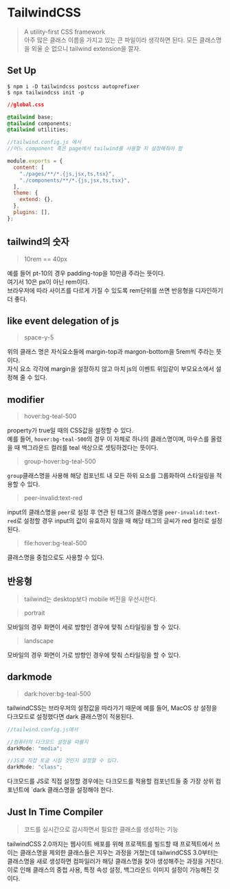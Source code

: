 # TailwindCSS

> A utility-first CSS framework  
> 아주 많은 클래스 이름을 가지고 있는 큰 파일이라 생각하면 된다.
> 모든 클래스명을 외울 순 없으니 tailwind extension을 깔자.

## Set Up

```terminal
$ npm i -D tailwindcss postcss autoprefixer
$ npx tailwindcss init -p
```

```css
//global.css

@tailwind base;
@tailwind components;
@tailwind utilities;
```

```javascript
//tailwind.config.js 에서
//어느 component 혹은 page에서 tailwind를 사용할 지 설정해줘야 함

module.exports = {
  content: [
    "./pages/**/*.{js,jsx,ts,tsx}",
    "./components/**/*.{js,jsx,ts,tsx}",
  ],
  theme: {
    extend: {},
  },
  plugins: [],
};
```

## tailwind의 숫자

> 10rem == 40px

예를 들어 pt-10의 경우 padding-top을 10만큼 주라는 뜻이다.  
여기서 10은 px이 아닌 rem이다.  
브라우저에 따라 사이즈를 다르게 가질 수 있도록 rem단위를 쓰면 반응형을 디자인하기 더 좋다.

## like event delegation of js

> space-y-5

위의 클래스 명은 자식요소들에 margin-top과 margon-bottom을 5rem씩 주라는 뜻이다.  
자식 요소 각각에 margin을 설정하지 않고 마치 js의 이벤트 위임같이 부모요소에서 설정해 줄 수 있다.

## modifier

> hover:bg-teal-500

property가 true일 때의 CSS값을 설정할 수 있다.  
예를 들어, `hover:bg-teal-500`의 경우 이 자체로 하나의 클래스명이며, 마우스를 올렸을 때 백그라운드 컬러를 teal 색상으로 셋팅하겠다는 뜻이다.

> group-hover:bg-teal-500

`group`클래스명을 사용해 해당 컴포넌트 내 모든 하위 요소를 그룹화하여 스타일링을 적용할 수 있다.

> peer-invalid:text-red

input의 클래스명을 `peer`로 설정 후 연관 된 태그의 클래스명을 `peer-invalid:text-red`로 설정할 경우 input의 값이 유효하지 않을 때 해당 태그의 글씨가 red 컬러로 설정된다.

> file:hover:bg-teal-500

클래스명을 중첩으로도 사용할 수 있다.

## 반응형

> tailwind는 desktop보다 mobile 버전을 우선시한다.

> portrait

모바일의 경우 화면이 세로 방향인 경우에 맞춰 스타일링을 할 수 있다.

> landscape

모바일의 경우 화면이 가로 방향인 경우에 맞춰 스타일링을 할 수 있다.

## darkmode

> dark:hover:bg-teal-500

tailwindCSS는 브라우저의 설정값을 따라가기 때문에 예를 들어, MacOS 상 설정을 다크모드로 설정했다면 dark 클래스명이 적용된다.

```javascript
//tailwind.config.js에서

//컴퓨터의 다크모드 설정을 따를지
darkMode: "media";

//JS로 직접 토글 시킬 것인지 설정할 수 있다.
darkMode: "class";
```

다크모드를 JS로 직접 설정할 경우에는 다크모드를 적용할 컴포넌트들 중 가장 상위 컴포넌트에 `dark 클래스명을 설정해야 한다.

## Just In Time Compiler

> 코드를 실시간으로 감시하면서 필요한 클래스를 생성하는 기능

tailwindCSS 2.0까지는 웹사이트 배포를 위해 프로젝트를 빌드할 때 프로젝트에서 쓰이는 클래스명을 제외한 클래스들은 지우는 과정을 거쳤는데 tailwindCSS 3.0부터는 클래스명을 새로 생성하면 컴파일러가 해당 클래스명을 찾아 생성해주는 과정을 거친다.  
이로 인해 클래스의 중첩 사용, 특정 속성 설정, 백그라운드 이미지 설정이 가능해진 것이다.
